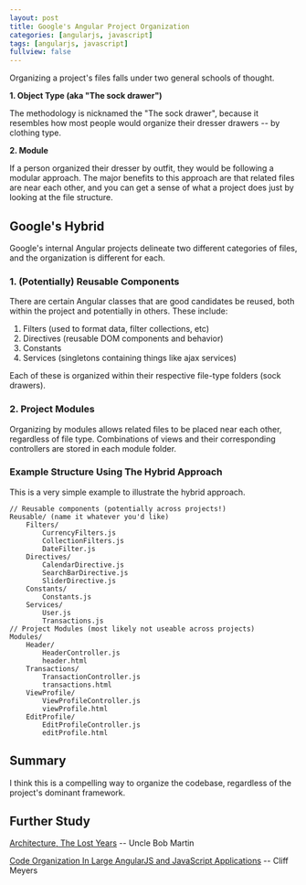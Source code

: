 ```yaml
---
layout: post
title: Google's Angular Project Organization
categories: [angularjs, javascript]
tags: [angularjs, javascript]
fullview: false
---
```


Organizing a project's files falls under two general schools of thought.

**1. Object Type (aka "The sock drawer")**

The methodology is nicknamed the "The sock drawer", because it resembles how most people would organize their dresser drawers -- by clothing type.

**2. Module**

If a person organized their dresser by outfit, they would be following a modular approach. The major benefits to this approach are that related files are near each other, and you can get a sense of what a project does just by looking at the file structure.

## Google's Hybrid ##

Google's internal Angular projects delineate two different categories of files, and the organization is different for each.

### 1. (Potentially) Reusable Components ###

There are certain Angular classes that are good candidates be reused, both within the project and potentially in others. These include:

1. Filters (used to format data, filter collections, etc)
2. Directives (reusable DOM components and behavior)
3. Constants
4. Services (singletons containing things like ajax services)

Each of these is organized within their respective file-type folders (sock drawers).

### 2. Project Modules ###

Organizing by modules allows related files to be placed near each other, regardless of file type. Combinations of views and their corresponding controllers are stored in each module folder.

### Example Structure Using The Hybrid Approach ###

This is a very simple example to illustrate the hybrid approach.

	// Reusable components (potentially across projects!)
	Reusable/ (name it whatever you'd like)
		Filters/
			CurrencyFilters.js
			CollectionFilters.js
			DateFilter.js
		Directives/
			CalendarDirective.js
			SearchBarDirective.js
			SliderDirective.js
		Constants/
			Constants.js
		Services/
			User.js
			Transactions.js
	// Project Modules (most likely not useable across projects)
	Modules/
		Header/
			HeaderController.js
			header.html
		Transactions/
			TransactionController.js
			transactions.html
		ViewProfile/
			ViewProfileController.js
			viewProfile.html
		EditProfile/
			EditProfileController.js
			editProfile.html


## Summary ##

I think this is a compelling way to organize the codebase, regardless of the project's dominant framework.

## Further Study ##

[Architecture, The Lost Years](http://www.confreaks.com/videos/759-rubymidwest2011-keynote-architecture-the-lost-years) -- Uncle Bob Martin

[Code Organization In Large AngularJS and JavaScript Applications](http://cliffmeyers.com/blog/2013/4/21/code-organization-angularjs-javascript) -- Cliff Meyers



